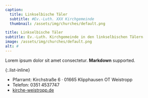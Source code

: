 ```yaml
---
caption:
  title: Linkselbische Täler
  subtitle: #Ev.-Luth. XXX Kirchgemeinde
  thumbnail: /assets/img/churches/default.png

title: Linkselbische Täler
subtitle: Ev.-Luth. Kirchgemeinde in den linkselbischen Tälern
image: /assets/img/churches/default.png
alt: #
---
```

Lorem ipsum dolor sit amet consectetur. **Markdown** supported.

{:.list-inline}
- Pfarramt: Kirchstraße 6 · 01665 Klipphausen OT Weistropp
- Telefon: 0351 4537747
- <a href="https://kirche-weistropp.de" target="_blank">kirche-weistropp.de</a>
